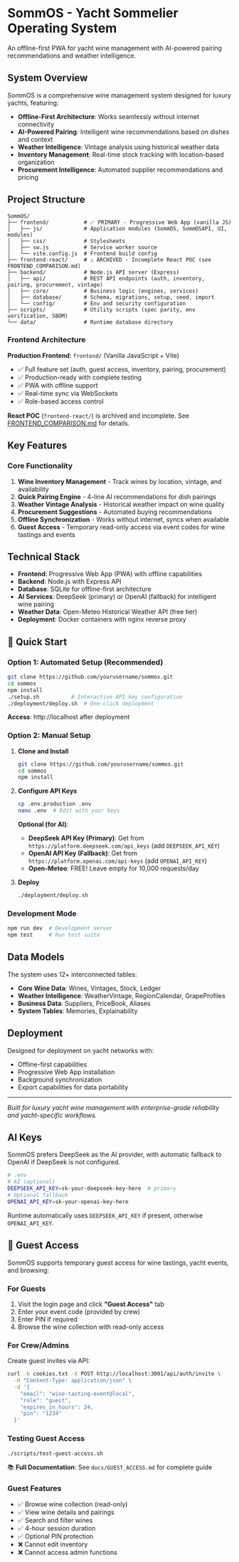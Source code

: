 # SommOS - Yacht Sommelier Operating System

An offline-first PWA for yacht wine management with AI-powered pairing recommendations and weather intelligence.

## System Overview

SommOS is a comprehensive wine management system designed for luxury yachts, featuring:

- **Offline-First Architecture**: Works seamlessly without internet connectivity
- **AI-Powered Pairing**: Intelligent wine recommendations based on dishes and context
- **Weather Intelligence**: Vintage analysis using historical weather data
- **Inventory Management**: Real-time stock tracking with location-based organization
- **Procurement Intelligence**: Automated supplier recommendations and pricing

## Project Structure

```
SommOS/
├── frontend/           # ✅ PRIMARY - Progressive Web App (vanilla JS)
│   ├── js/             # Application modules (SommOS, SommOSAPI, UI, modules)
│   ├── css/            # Stylesheets
│   ├── sw.js           # Service worker source
│   └── vite.config.js  # Frontend build config
├── frontend-react/     # ⚠️ ARCHIVED - Incomplete React POC (see FRONTEND_COMPARISON.md)
├── backend/            # Node.js API server (Express)
│   ├── api/            # REST API endpoints (auth, inventory, pairing, procurement, vintage)
│   ├── core/           # Business logic (engines, services)
│   ├── database/       # Schema, migrations, setup, seed, import
│   └── config/         # Env and security configuration
├── scripts/            # Utility scripts (spec parity, env verification, SBOM)
└── data/               # Runtime database directory
```

### Frontend Architecture

**Production Frontend**: `frontend/` (Vanilla JavaScript + Vite)
- ✅ Full feature set (auth, guest access, inventory, pairing, procurement)
- ✅ Production-ready with complete testing
- ✅ PWA with offline support
- ✅ Real-time sync via WebSockets
- ✅ Role-based access control

**React POC** (`frontend-react/`) is archived and incomplete. See [FRONTEND_COMPARISON.md](FRONTEND_COMPARISON.md) for details.

## Key Features

### Core Functionality
1. **Wine Inventory Management** - Track wines by location, vintage, and availability
2. **Quick Pairing Engine** - 4-line AI recommendations for dish pairings
3. **Weather Vintage Analysis** - Historical weather impact on wine quality
4. **Procurement Suggestions** - Automated buying recommendations
5. **Offline Synchronization** - Works without internet, syncs when available
6. **Guest Access** - Temporary read-only access via event codes for wine tastings and events

## Technical Stack
- **Frontend**: Progressive Web App (PWA) with offline capabilities
- **Backend**: Node.js with Express API
- **Database**: SQLite for offline-first architecture
- **AI Services**: DeepSeek (primary) or OpenAI (fallback) for intelligent wine pairing
- **Weather Data**: Open-Meteo Historical Weather API (free tier)
- **Deployment**: Docker containers with nginx reverse proxy

## 🚀 Quick Start

### Option 1: Automated Setup (Recommended)
```bash
git clone https://github.com/yourusername/sommos.git
cd sommos
npm install
./setup.sh          # Interactive API key configuration
./deployment/deploy.sh  # One-click deployment
```
**Access**: http://localhost after deployment

### Option 2: Manual Setup

1. **Clone and Install**
   ```bash
   git clone https://github.com/yourusername/sommos.git
   cd sommos
   npm install
   ```

2. **Configure API Keys**
   ```bash
   cp .env.production .env
   nano .env  # Edit with your keys
   ```
   
   **Optional (for AI)**:
   - **DeepSeek API Key (Primary)**: Get from `https://platform.deepseek.com/api_keys` (add `DEEPSEEK_API_KEY`)
   - **OpenAI API Key (Fallback)**: Get from `https://platform.openai.com/api-keys` (add `OPENAI_API_KEY`)
   - **Open-Meteo**: FREE! Leave empty for 10,000 requests/day

3. **Deploy**
   ```bash
   ./deployment/deploy.sh
   ```

### Development Mode
```bash
npm run dev  # Development server
npm test     # Run test suite
```

## Data Models

The system uses 12+ interconnected tables:
- **Core Wine Data**: Wines, Vintages, Stock, Ledger
- **Weather Intelligence**: WeatherVintage, RegionCalendar, GrapeProfiles
- **Business Data**: Suppliers, PriceBook, Aliases
- **System Tables**: Memories, Explainability

## Deployment

Designed for deployment on yacht networks with:
- Offline-first capabilities
- Progressive Web App installation
- Background synchronization
- Export capabilities for data portability

---

*Built for luxury yacht wine management with enterprise-grade reliability and yacht-specific workflows.*

## AI Keys

SommOS prefers DeepSeek as the AI provider, with automatic fallback to OpenAI if DeepSeek is not configured.

```bash
# .env
# AI (optional)
DEEPSEEK_API_KEY=sk-your-deepseek-key-here  # primary
# Optional fallback
OPENAI_API_KEY=sk-your-openai-key-here
```

Runtime automatically uses `DEEPSEEK_API_KEY` if present, otherwise `OPENAI_API_KEY`.

## 🎫 Guest Access

SommOS supports temporary guest access for wine tastings, yacht events, and browsing:

### For Guests
1. Visit the login page and click **"Guest Access"** tab
2. Enter your event code (provided by crew)
3. Enter PIN if required
4. Browse the wine collection with read-only access

### For Crew/Admins
Create guest invites via API:
```bash
curl -b cookies.txt -X POST http://localhost:3001/api/auth/invite \
  -H "Content-Type: application/json" \
  -d '{
    "email": "wine-tasting-event@local",
    "role": "guest",
    "expires_in_hours": 24,
    "pin": "1234"
  }'
```

### Testing Guest Access
```bash
./scripts/test-guest-access.sh
```

📚 **Full Documentation**: See `docs/GUEST_ACCESS.md` for complete guide

### Guest Features
- ✅ Browse wine collection (read-only)
- ✅ View wine details and pairings
- ✅ Search and filter wines
- ✅ 4-hour session duration
- ✅ Optional PIN protection
- ❌ Cannot edit inventory
- ❌ Cannot access admin functions

